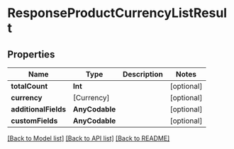 # ResponseProductCurrencyListResult

## Properties
Name | Type | Description | Notes
------------ | ------------- | ------------- | -------------
**totalCount** | **Int** |  | [optional] 
**currency** | [Currency] |  | [optional] 
**additionalFields** | **AnyCodable** |  | [optional] 
**customFields** | **AnyCodable** |  | [optional] 

[[Back to Model list]](../README.md#documentation-for-models) [[Back to API list]](../README.md#documentation-for-api-endpoints) [[Back to README]](../README.md)


